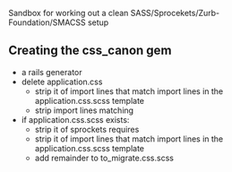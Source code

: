 Sandbox for working out a clean SASS/Sprocekets/Zurb-Foundation/SMACSS setup

## Creating the css_canon gem
* a rails generator
* delete application.css
  * strip it of import lines that match import lines in the application.css.scss template
  * strip import lines matching 
* if application.css.scss exists:
  * strip it of sprockets requires
  * strip it of import lines that match import lines in the application.css.scss template
  * add remainder to to_migrate.css.scss
